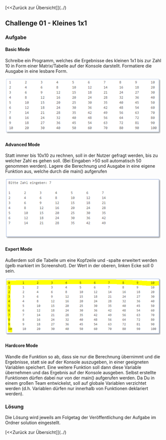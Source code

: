 [<<Zurück zur Übersicht]](../)

## Challenge 01 - Kleines 1x1

### Aufgabe 

#### Basic Mode
Schreibe ein Programm, welches die Ergebnisse des kleinen 1x1 bis zur Zahl 10 in Form einer Matrix/Tabelle auf der Konsole darstellt. Formatiere die Ausgabe in eine lesbare Form.

![Erwartete Ausgabe Basic Mode](./images/output_basic.png)

#### Advanced Mode
Statt immer bis 10x10 zu rechnen, soll in der Nutzer gefragt werden, bis zu welcher Zahl es gehen soll. (Bei Eingaben >50 soll automatisch 50 genommen werden).
Lagere die Berechnung und Ausgabe in eine eigene Funktion aus, welche durch die main() aufgerufen 

![Erwartete Ausgabe Basic Mode](./images/output_advanced.png)

#### Expert Mode 
Außerdem soll die Tabelle um eine Kopfzeile und -spalte erweitert werden (gelb markiert im Screenshot). Der Wert in der oberen, linken Ecke soll 0 sein.

![Erwartete Ausgabe Basic Mode](./images/output_expert.png)

#### Hardcore Mode
Wandle die Funktion so ab, dass sie nur die Berechnung übernimmt und die Ergebnisse, statt sie auf der Konsole auszugeben, in einer geeigneten Variablen speichert.
Eine weitere Funktion soll dann diese Variable übernehmen und das Ergebnis auf der Konsole ausgeben.
Selbst erstellte Funktionen dürfen dabei nur von der main() aufgerufen werden. 
Da Du in einem großen Team entwickelst, soll auf globale Variablen verzichtet werden (d.h. Variablen dürfen nur innerhalb von Funktionen deklariert werden).


### Lösung

Die Lösung wird jeweils am Folgetag der Veröffentlichung der Aufgabe im Ordner solution eingestellt.

[<<Zurück zur Übersicht]](../)
